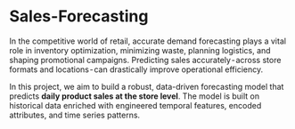 # Sales-Forecasting
In the competitive world of retail, accurate demand forecasting plays a vital role in inventory optimization, minimizing waste, planning logistics, and shaping promotional campaigns. Predicting sales accurately - across store formats and locations - can drastically improve operational efficiency.

In this project, we aim to build a robust, data-driven forecasting model that predicts **daily product sales at the store level**. The model is built on historical data enriched with engineered temporal features, encoded attributes, and time series patterns.
